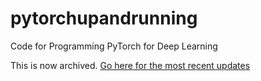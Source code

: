 # pytorchupandrunning
Code for Programming PyTorch for Deep Learning


This is now archived. [Go here for the most recent updates](https://github.com/falloutdurham/beginners-pytorch-deep-learning)
